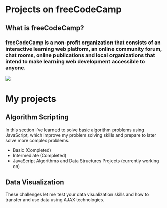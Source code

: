 # Projects on freeCodeCamp

## What is freeCodeCamp?
### [freeCodeCamp](www.freecodecamp.org) is a non-profit organization that consists of an interactive learning web platform, an online community forum, chat rooms, online publications and local organizations that intend to make learning web development accessible to anyone.


![](https://media.giphy.com/media/ZCU66te23jHtAbdttB/giphy.gif)

# My projects

## Algorithm Scripting

 In this section I've learned to solve basic algorithm problems using JavaScript, which improve my problem solving skills and prepare to later solve more complex problems.

- Basic (Completed)
- Intermediate (Completed)
- JavaScript Algorithms and Data Structures Projects (currently working on)

## Data Visualization
These challenges let me test your data visualization skills and how to transfer and use data using AJAX technologies.
